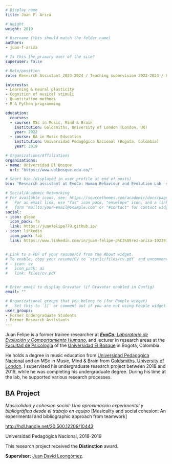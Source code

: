 ```yaml
---
# Display name
title: Juan F. Ariza

# Weight
weight: 2019

# Username (this should match the folder name)
authors:
- juan-f-ariza

# Is this the primary user of the site?
superuser: false

# Role/position
role: Research Assistant 2023-2024 / Teaching supervision 2023-2024 / BA Music Education | Research supervision 2018-2019 (Distinction)

interests:
- Learning & neural plasticity
- Cognition of musical stimuli
- Quantitative methods
- R & Python programming

education:
  courses:
  - course: MSc in Music, Mind & Brain
    institution: Goldsmiths, University of London (London, UK)
    year: 2022
  - course: BA in Music Education
    institution: Universidad Pedagógica Nacional (Bogota, Colombia)
    year: 2019

# Organizations/Affiliations
organizations:
- name: Universidad El Bosque
  url: "https://www.uelbosque.edu.co/"

# Short bio (displayed in user profile at end of posts)
bio: 'Research assistant at EvoCo: Human Behaviour and Evolution Lab  since 2023, and BA research project student between 2018 and 2019 (Distinction).'

# Social/Academic Networking
# For available icons, see: https://sourcethemes.com/academic/docs/page-builder/#icons
#   For an email link, use "fas" icon pack, "envelope" icon, and a link in the
#   form "mailto:your-email@example.com" or "#contact" for contact widget.
social:
- icon: globe
  icon_pack: fa
  link: https://juanfelipe779.github.io/
- icon: linkedin
  icon_pack: fab
  link: https://www.linkedin.com/in/juan-felipe-p%C3%A9rez-ariza-192391269/


# Link to a PDF of your resume/CV from the About widget.
# To enable, copy your resume/CV to `static/files/cv.pdf` and uncomment the lines below.
# - icon: cv
#   icon_pack: ai
#   link: files/cv.pdf


# Enter email to display Gravatar (if Gravatar enabled in Config)
email: ""

# Organizational groups that you belong to (for People widget)
#   Set this to `[]` or comment out if you are not using People widget.
user_groups:
- Former Undergraduate Students
- Former Research Assistants
---
```


Juan Felipe is a former trainee researcher at [***EvoCo**: Laboratorio de Evolución y Comportamiento Humano*](/en/team/), and lecturer in research areas at the [Facultad de Psicología](https://www.unbosque.edu.co/psicologia) of the [Universidad El Bosque](https://www.unbosque.edu.co/) in Bogotá, Colombia.

He holds a degree in music education from [Universidad Pedagógica Nacional](https://www.upn.edu.co/) and an MSc in Music, Mind \& Brain from [Goldsmiths, University of London](https://www.gold.ac.uk/). I supervised his undergraduate research project between 2018 and 2019, while he was completing his undergraduate degree. During his time at the lab, he supported various research processes.

## **BA Project**  

*Musicalidad y cohesion social: Una aproximación experimental y bibliográfica desde el trabajo en equipo* [Musicality and social cohesion: An experimental and bibliographic approach from teamwork]

<a href="http://hdl.handle.net/20.500.12209/10443" target="_blank">http://hdl.handle.net/20.500.12209/10443</a>

Universidad Pedagógica Nacional, 2018-2019

This research project received the **Distinction** award.

**Supervisor:** [Juan David Leongómez](/en/#about).
